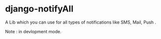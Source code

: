 # django-notifyAll

A Lib which you can use for all types of notifications like SMS, Mail, Push . 

Note : in devlopment mode.
